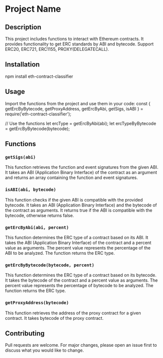 # Project Name

## Description

This project includes functions to interact with Ethereum contracts. It provides functionality to get ERC standards by ABI and bytecode. Support ERC20, ERC721, ERC1155, PROXY(DELEGATECALL).

## Installation

npm install eth-contract-classifier

## Usage

Import the functions from the project and use them in your code:
const { getErcByBytecode, getProxyAddress, getErcByAbi, getSigs, isABI } = require('eth-contract-classifier');

// Use the functions let ercType = getErcByAbi(abi); let ercTypeByBytecode = getErcByBytecode(bytecode);

## Functions

### `getSigs(abi)`
This function retrieves the function and event signatures from the given ABI. It takes an ABI (Application Binary Interface) of the contract as an argument and returns an array containing the function and event signatures.

### `isABI(abi, bytecode)`
This function checks if the given ABI is compatible with the provided bytecode. It takes an ABI (Application Binary Interface) and the bytecode of the contract as arguments. It returns true if the ABI is compatible with the bytecode, otherwise returns false.

### `getErcByAbi(abi, percent)`
This function determines the ERC type of a contract based on its ABI. It takes the ABI (Application Binary Interface) of the contract and a percent value as arguments. The percent value represents the percentage of the ABI to be analyzed. The function returns the ERC type.

### `getErcByBytecode(bytecode, percent)`
This function determines the ERC type of a contract based on its bytecode. It takes the bytecode of the contract and a percent value as arguments. The percent value represents the percentage of bytecode to be analyzed. The function returns the ERC type.

### `getProxyAddress(bytecode)`
This function retrieves the address of the proxy contract for a given contract. It takes bytecode of the proxy contract.

## Contributing

Pull requests are welcome. For major changes, please open an issue first to discuss what you would like to change.